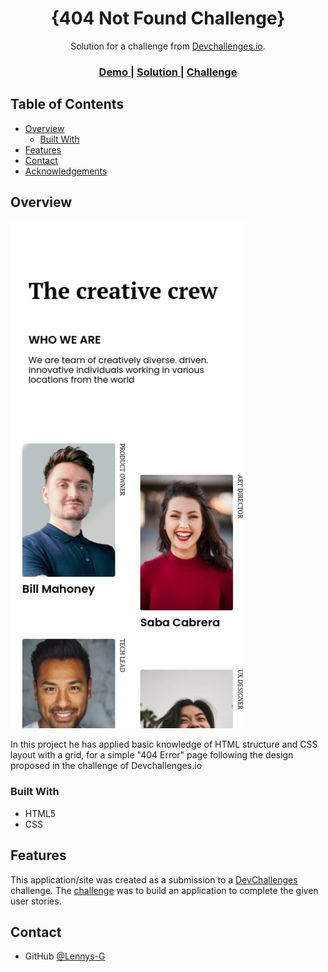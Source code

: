 <!-- Please update value in the {}  -->

<h1 align="center">{404 Not Found Challenge}</h1>

<div align="center">
   Solution for a challenge from  <a href="http://devchallenges.io" target="_blank">Devchallenges.io</a>.
</div>

<div align="center">
  <h3>
    <a href="https://lennys-g.github.io/devChallenges/my-team-page-master/index.html">
      Demo
    </a>
    <span> | </span>
    <a href="https://devchallenges.io/solutions/WlssltmzNPXq9lEVZOpX">
      Solution
    </a>
    <span> | </span>
    <a href="https://devchallenges.io/challenges/hhmesazsqgKXrTkYkt0U">
      Challenge
    </a>
  </h3>
</div>

<!-- TABLE OF CONTENTS -->

## Table of Contents

- [Overview](#overview)
  - [Built With](#built-with)
- [Features](#features)
- [Contact](#contact)
- [Acknowledgements](#acknowledgements)

<!-- OVERVIEW -->

## Overview

![screenshot](https://raw.githubusercontent.com/Lennys-G/devChallenges/master/my-team-page-master/screenshot/Lennys-g%20-MyTeamPage-iPhone%20X.jpg)

In this project he has applied basic knowledge of HTML structure and CSS layout with a grid, for a simple "404 Error" page following the design proposed in the challenge of Devchallenges.io

</div>

### Built With

<!-- This section should list any major frameworks that you built your project using. Here are a few examples.-->

- HTML5
- CSS

## Features

<!-- List the features of your application or follow the template. Don't share the figma file here :) -->

This application/site was created as a submission to a [DevChallenges](https://devchallenges.io/challenges) challenge. The [challenge](https://devchallenges.io/challenges/wBunSb7FPrIepJZAg0sY) was to build an application to complete the given user stories.

## Contact

- GitHub [@Lennys-G](https://github.com/Lennys-G)
